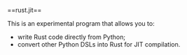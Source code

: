 ==rust.jit==

This is an experimental program that allows you to:
  - write Rust code directly from Python;
  - convert other Python DSLs into Rust for JIT compilation.
